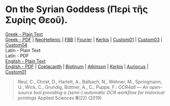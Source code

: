 # On the Syrian Goddess (Περὶ τῆς Συρίης Θεοῦ).

[Greek - Plain Text](full-text-greek.md)  
[Greek - PDF](https://cdn.solaranamnesis.com/Lucian/DeaSyria/lucian_dea_syria_180_greek.pdf) | [NeoHellenic](https://cdn.solaranamnesis.com/Lucian/DeaSyria/lucian_dea_syria_180_greek_neohellenic.pdf) | [FBB](https://cdn.solaranamnesis.com/Lucian/DeaSyria/lucian_dea_syria_180_greek_fbb.pdf) | [Fourier](https://cdn.solaranamnesis.com/Lucian/DeaSyria/lucian_dea_syria_180_greek_fourier.pdf) | [Kerkis](https://cdn.solaranamnesis.com/Lucian/DeaSyria/lucian_dea_syria_180_greek_kerkis.pdf) | [Custom01](https://cdn.solaranamnesis.com/Lucian/DeaSyria/lucian_dea_syria_180_greek_custom01.pdf) | [Custom03](https://cdn.solaranamnesis.com/Lucian/DeaSyria/lucian_dea_syria_180_greek_custom03.pdf) | [Custom04](https://cdn.solaranamnesis.com/Lucian/DeaSyria/lucian_dea_syria_180_greek_custom04.pdf)  
Latin - Plain Text  
Latin - PDF  
[English - Plain Text](https://github.com/solaranamnesis/herbert-augustus-strong/blob/main/the-syrian-goddess/full-text-english.md)  
[English - PDF](https://cdn.solaranamnesis.com/HAStrong/h_a_strong_syrian_1913_english.pdf) | [Coelacanth](https://cdn.solaranamnesis.com/HAStrong/h_a_strong_syrian_1913_english_coelacanth.pdf) | [Biolinum](https://cdn.solaranamnesis.com/HAStrong/h_a_strong_syrian_1913_english_biolinum.pdf) | [Atkinson](https://cdn.solaranamnesis.com/HAStrong/h_a_strong_syrian_1913_english_atkinson.pdf) | [Kerkis](https://cdn.solaranamnesis.com/HAStrong/h_a_strong_syrian_1913_english_kerkis.pdf) | [Auriocus](https://cdn.solaranamnesis.com/HAStrong/h_a_strong_syrian_1913_english_aurical.pdf) | [Custom01](https://cdn.solaranamnesis.com/HAStrong/h_a_strong_syrian_1913_english_custom01.pdf)  

> Reul, C., Christ, D., Hartelt, A., Balbach, N., Wehner, M., Springmann, U., Wick, C., Grundig, Büttner, A., C., Puppe, F.: *OCR4all — An open-source tool providing a (semi-) automatic OCR workflow for historical printings* Applied Sciences **9**(22) (2019)
